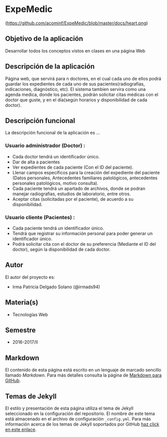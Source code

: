# ExpeMedic

(https://github.com/acominf/ExpeMedic/blob/master/docs/heart.png)

## Objetivo de la aplicación
Desarrollar todos los conceptos vistos en clases en una página Web

## Descripción de la aplicación
Página web, que servirá para n doctores, en el cual cada uno de ellos podrá guardar los expedientes de cada uno de sus pacientes(radiografías, indicaciones, diagnóstico, etc). El sistema tambien servira como una agenda medica, donde los pacientes, podrán solicitar citas médicas con el doctor que guste, y en el día(según horarios y disponibilidad de cada doctor).


## Descripción funcional
La descripción funcional de la aplicación es ...

### Usuario administrador (Doctor) :
- Cada doctor tendrá un identificador único.
- Dar de alta a pacientes
- Ver expedientes de cada paciente (Con el ID del paciente).
- Llenar campos específicos para la creación del expediente del paciente (Datos personales, Antecedentes familiares patológicos, antecedentes personales patológicos, motivo consulta).
- Cada paciente tendrá un apartado de archivos, donde se podran manejar radiografias, estudios de laboratorio, entre otros.
- Aceptar citas (solicitadas por el paciente), de acuerdo a su disponibilidad.


### Usuario cliente (Pacientes) :
- Cada paciente tendrá un identificador único.
- Tendrá que registrar su información personal para poder generar un identificador único.
- Podrá solicitar cita con el doctor de su preferencia (Mediante el ID del doctor), según la disponibilidad de cada doctor.



## Autor
El autor del proyecto es:
- Irma Patricia Delgado Solano (@irmads94)

## Materia(s)
- Tecnologías Web

## Semestre
- 2016-2017/II

## Markdown
El contenido de esta página está escrito en un lenguaje de marcado sencillo llamado *Markdown*. Para más detalles consulta la página de [Markdown para GitHub](https://guides.github.com/features/mastering-markdown/).

## Temas de Jekyll
El estilo y presentación de esta página utiliza el tema de Jekyll seleccionado en la configuración del repositorio. El nombre de este tema está almacenado en el archivo de configuración `_config.yml`. Para más información acerca de los temas de Jekyll soportados por GitHub [haz click en este enlace](https://pages.github.com/themes/).
